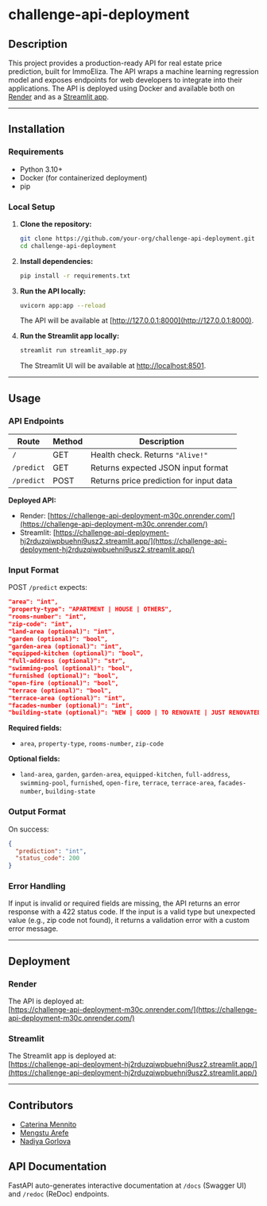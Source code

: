 # challenge-api-deployment

## Description

This project provides a production-ready API for real estate price prediction, built for ImmoEliza. The API wraps a machine learning regression model and exposes endpoints for web developers to integrate into their applications. The API is deployed using Docker and available both on [Render](https://challenge-api-deployment-m30c.onrender.com/) and as a [Streamlit app](https://challenge-api-deployment-hj2rduzqiwpbuehni9usz2.streamlit.app/).

---


## Installation

### Requirements

- Python 3.10+
- Docker (for containerized deployment)
- pip

### Local Setup

1. **Clone the repository:**
   ```sh
   git clone https://github.com/your-org/challenge-api-deployment.git
   cd challenge-api-deployment
   ```

2. **Install dependencies:**
   ```sh
   pip install -r requirements.txt
   ```

3. **Run the API locally:**
   ```sh
   uvicorn app:app --reload
   ```
   The API will be available at [http://127.0.0.1:8000](http://127.0.0.1:8000).

4. **Run the Streamlit app locally:**
   ```sh
   streamlit run streamlit_app.py
   ```
   The Streamlit UI will be available at [http://localhost:8501](http://localhost:8501).

---

## Usage

### API Endpoints

| Route         | Method | Description                                  |
|---------------|--------|----------------------------------------------|
| `/`           | GET    | Health check. Returns `"Alive!"`             |
| `/predict`    | GET    | Returns expected JSON input format            |
| `/predict`    | POST   | Returns price prediction for input data       |

**Deployed API:**  
- Render: [https://challenge-api-deployment-m30c.onrender.com/](https://challenge-api-deployment-m30c.onrender.com/)
- Streamlit: [https://challenge-api-deployment-hj2rduzqiwpbuehni9usz2.streamlit.app/](https://challenge-api-deployment-hj2rduzqiwpbuehni9usz2.streamlit.app/)

### Input Format

POST `/predict` expects:

```json
"area": "int",
"property-type": "APARTMENT | HOUSE | OTHERS",
"rooms-number": "int",
"zip-code": "int",
"land-area (optional)": "int",
"garden (optional)": "bool",
"garden-area (optional)": "int",
"equipped-kitchen (optional)": "bool",
"full-address (optional)": "str",
"swimming-pool (optional)": "bool",
"furnished (optional)": "bool",
"open-fire (optional)": "bool",
"terrace (optional)": "bool",
"terrace-area (optional)": "int",
"facades-number (optional)": "int",
"building-state (optional)": "NEW | GOOD | TO RENOVATE | JUST RENOVATED | TO REBUILD",
```

**Required fields:**  
- `area`, `property-type`, `rooms-number`, `zip-code`

**Optional fields:**  
- `land-area`, `garden`, `garden-area`, `equipped-kitchen`, `full-address`, `swimming-pool`, `furnished`, `open-fire`, `terrace`, `terrace-area`, `facades-number`, `building-state`

### Output Format

On success:

```json
{
  "prediction": "int",
  "status_code": 200
}
```

### Error Handling

If input is invalid or required fields are missing, the API returns an error response with a 422 status code. 
If the input is a valid type but unexpected value (e.g., zip code not found), it returns a validation error with a custom error message.

---

## Deployment


### Render

The API is deployed at:  
[https://challenge-api-deployment-m30c.onrender.com/](https://challenge-api-deployment-m30c.onrender.com/)

### Streamlit

The Streamlit app is deployed at:  
[https://challenge-api-deployment-hj2rduzqiwpbuehni9usz2.streamlit.app/](https://challenge-api-deployment-hj2rduzqiwpbuehni9usz2.streamlit.app/)

---

## Contributors

- [Caterina Mennito](https://github.com/caterinamennito)
- [Mengstu Arefe](https://github.com/mengstua)
- [Nadiya Gorlova](https://github.com/nadiya0509)


## API Documentation

FastAPI auto-generates interactive documentation at `/docs` (Swagger UI) and `/redoc` (ReDoc) endpoints.

